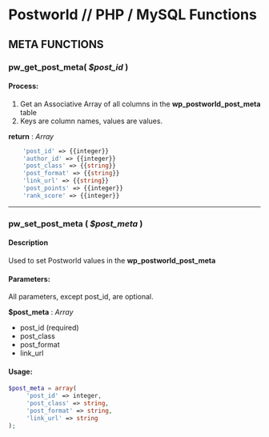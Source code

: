 Postworld // PHP / MySQL Functions
=========

## META FUNCTIONS

### pw_get_post_meta( *$post_id* )

#### Process:
1. Get an Associative Array of all columns in the **wp_postworld_post_meta** table
2. Keys are column names, values are values.

**return** : *Array*
```php
	'post_id' => {{integer}}
	'author_id'	=> {{integer}}
	'post_class' => {{string}}
	'post_format' => {{string}}
	'link_url' => {{string}}
	'post_points' => {{integer}}
	'rank_score' => {{integer}}
```

------

### pw_set_post_meta ( *$post_meta* )

#### Description
Used to set Postworld values in the **wp_postworld_post_meta**

#### Parameters:
All parameters, except post_id, are optional.

**$post_meta** : *Array*
- post_id (required)
- post_class
- post_format
- link_url

#### Usage:
```php
$post_meta = array(
     'post_id' => integer,
     'post_class' => string,
     'post_format' => string,
     'link_url' => string
);
```